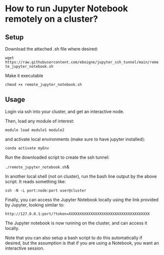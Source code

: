 # How to run Jupyter Notebook remotely on a cluster?

## Setup

Download the attached .sh file where desired:

`wget https://raw.githubusercontent.com/eboigne/jupyter_ssh_tunnel/main/remote_jupyter_notebook.sh`

Make it executable

`chmod +x remote_jupyter_notebook.sh`

## Usage

Login via ssh into your cluster, and get an interactive node.

Then, load any module of interest:

`module load module1 module2`

and activate local environments (make sure to have jupyter installed):

`conda activate myEnv`

Run the downloaded script to create the ssh tunnel:

`./remote_jupyter_notebook.sh`&

In another local shell (not on cluster), run the bash line output by the above script. It reads something like:

`ssh -N -L port:node:port user@cluster`

Finally, you can access the Jupyter Notebook locally using the link provided by Jupyter, looking similar to:

`http://127.0.0.1:port/?token=XXXXXXXXXXXXXXXXXXXXXXXXXXXXXXXXXXXXX`

The Jupyter notebook is now running on the cluster, and can access it locally. 

Note that you can also setup a bash script to do this automatically if desired, but the assumption is that if you are using a Notebook, you want an interactive session.
